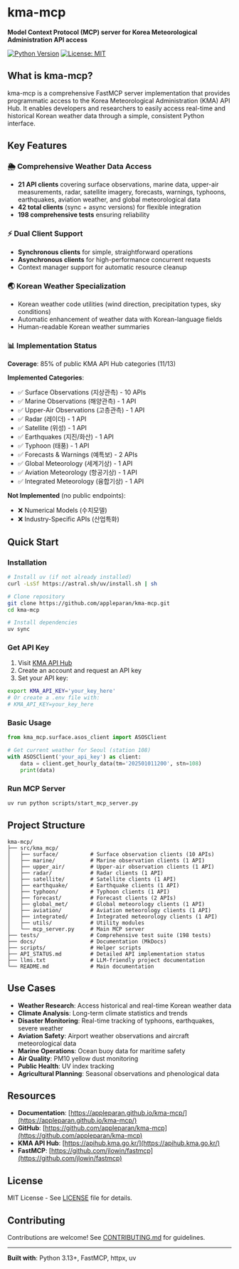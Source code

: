 # kma-mcp

**Model Context Protocol (MCP) server for Korea Meteorological Administration API access**

[![Python Version](https://img.shields.io/badge/python-3.13%2B-blue.svg)](https://www.python.org/downloads/)
[![License: MIT](https://img.shields.io/badge/License-MIT-yellow.svg)](https://opensource.org/licenses/MIT)

## What is kma-mcp?

kma-mcp is a comprehensive FastMCP server implementation that provides programmatic access to the Korea Meteorological Administration (KMA) API Hub. It enables developers and researchers to easily access real-time and historical Korean weather data through a simple, consistent Python interface.

## Key Features

### 🌦️ Comprehensive Weather Data Access

* **21 API clients** covering surface observations, marine data, upper-air measurements, radar, satellite imagery, forecasts, warnings, typhoons, earthquakes, aviation weather, and global meteorological data
* **42 total clients** (sync + async versions) for flexible integration
* **198 comprehensive tests** ensuring reliability

### ⚡ Dual Client Support

* **Synchronous clients** for simple, straightforward operations
* **Asynchronous clients** for high-performance concurrent requests
* Context manager support for automatic resource cleanup

### 🌏 Korean Weather Specialization

* Korean weather code utilities (wind direction, precipitation types, sky conditions)
* Automatic enhancement of weather data with Korean-language fields
* Human-readable Korean weather summaries

### 📊 Implementation Status

**Coverage**: 85% of public KMA API Hub categories (11/13)

**Implemented Categories**:

* ✅ Surface Observations (지상관측) - 10 APIs
* ✅ Marine Observations (해양관측) - 1 API
* ✅ Upper-Air Observations (고층관측) - 1 API
* ✅ Radar (레이더) - 1 API
* ✅ Satellite (위성) - 1 API
* ✅ Earthquakes (지진/화산) - 1 API
* ✅ Typhoon (태풍) - 1 API
* ✅ Forecasts & Warnings (예특보) - 2 APIs
* ✅ Global Meteorology (세계기상) - 1 API
* ✅ Aviation Meteorology (항공기상) - 1 API
* ✅ Integrated Meteorology (융합기상) - 1 API

**Not Implemented** (no public endpoints):

* ❌ Numerical Models (수치모델)
* ❌ Industry-Specific APIs (산업특화)

## Quick Start

### Installation

```bash
# Install uv (if not already installed)
curl -LsSf https://astral.sh/uv/install.sh | sh

# Clone repository
git clone https://github.com/appleparan/kma-mcp.git
cd kma-mcp

# Install dependencies
uv sync
```

### Get API Key

1. Visit [KMA API Hub](https://apihub.kma.go.kr/)
2. Create an account and request an API key
3. Set your API key:

```bash
export KMA_API_KEY='your_key_here'
# Or create a .env file with:
# KMA_API_KEY=your_key_here
```

### Basic Usage

```python
from kma_mcp.surface.asos_client import ASOSClient

# Get current weather for Seoul (station 108)
with ASOSClient('your_api_key') as client:
    data = client.get_hourly_data(tm='202501011200', stn=108)
    print(data)
```

### Run MCP Server

```bash
uv run python scripts/start_mcp_server.py
```

## Project Structure

```
kma-mcp/
├── src/kma_mcp/
│   ├── surface/          # Surface observation clients (10 APIs)
│   ├── marine/           # Marine observation clients (1 API)
│   ├── upper_air/        # Upper-air observation clients (1 API)
│   ├── radar/            # Radar clients (1 API)
│   ├── satellite/        # Satellite clients (1 API)
│   ├── earthquake/       # Earthquake clients (1 API)
│   ├── typhoon/          # Typhoon clients (1 API)
│   ├── forecast/         # Forecast clients (2 APIs)
│   ├── global_met/       # Global meteorology clients (1 API)
│   ├── aviation/         # Aviation meteorology clients (1 API)
│   ├── integrated/       # Integrated meteorology clients (1 API)
│   ├── utils/            # Utility modules
│   └── mcp_server.py     # Main MCP server
├── tests/                # Comprehensive test suite (198 tests)
├── docs/                 # Documentation (MkDocs)
├── scripts/              # Helper scripts
├── API_STATUS.md         # Detailed API implementation status
├── llms.txt              # LLM-friendly project documentation
└── README.md             # Main documentation
```

## Use Cases

* **Weather Research**: Access historical and real-time Korean weather data
* **Climate Analysis**: Long-term climate statistics and trends
* **Disaster Monitoring**: Real-time tracking of typhoons, earthquakes, severe weather
* **Aviation Safety**: Airport weather observations and aircraft meteorological data
* **Marine Operations**: Ocean buoy data for maritime safety
* **Air Quality**: PM10 yellow dust monitoring
* **Public Health**: UV index tracking
* **Agricultural Planning**: Seasonal observations and phenological data

## Resources

* **Documentation**: [https://appleparan.github.io/kma-mcp/](https://appleparan.github.io/kma-mcp/)
* **GitHub**: [https://github.com/appleparan/kma-mcp](https://github.com/appleparan/kma-mcp)
* **KMA API Hub**: [https://apihub.kma.go.kr/](https://apihub.kma.go.kr/)
* **FastMCP**: [https://github.com/jlowin/fastmcp](https://github.com/jlowin/fastmcp)

## License

MIT License - See [LICENSE](https://github.com/appleparan/kma-mcp/blob/main/LICENSE) file for details.

## Contributing

Contributions are welcome! See [CONTRIBUTING.md](https://github.com/appleparan/kma-mcp/blob/main/CONTRIBUTING.md) for guidelines.

---

**Built with**: Python 3.13+, FastMCP, httpx, uv
